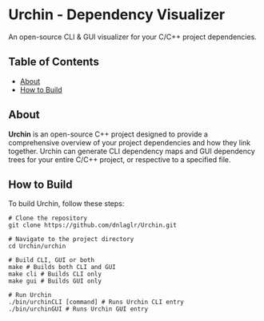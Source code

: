 # Urchin - Dependency Visualizer
An open-source CLI & GUI visualizer for your C/C++ project dependencies.

## Table of Contents
- [About](#-about)
- [How to Build](#-how-to-build)

## About
**Urchin** is an open-source C++ project designed to provide a comprehensive overview of your project dependencies and how they link together. Urchin can generate CLI dependency maps and GUI dependency trees for your entire C/C++ project, or respective to a specified file.

## How to Build
To build Urchin, follow these steps:

```
# Clone the repository
git clone https://github.com/dnlaglr/Urchin.git

# Navigate to the project directory
cd Urchin/urchin

# Build CLI, GUI or both
make # Builds both CLI and GUI
make cli # Builds CLI only
make gui # Builds GUI only

# Run Urchin
./bin/urchinCLI [command] # Runs Urchin CLI entry
./bin/urchinGUI # Runs Urchin GUI entry
```